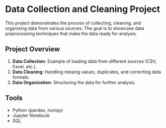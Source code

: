 # Data Collection and Cleaning Project

This project demonstrates the process of collecting, cleaning, and organizing data from various sources. The goal is to showcase data preprocessing techniques that make the data ready for analysis.

## Project Overview

1. **Data Collection**: Example of loading data from different sources (CSV, Excel, etc.).
2. **Data Cleaning**: Handling missing values, duplicates, and correcting data formats.
3. **Data Organization**: Structuring the data for further analysis.

## Tools

- Python (pandas, numpy)
- Jupyter Notebook
- SQL
